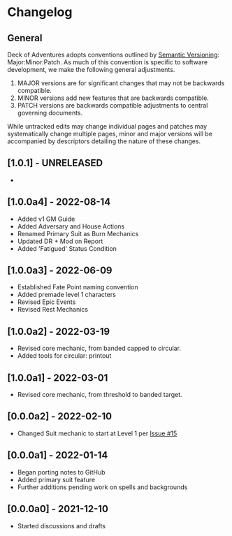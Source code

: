 # Changelog

## General

Deck of Adventures adopts conventions outlined by
[Semantic Versioning](https://semver.org/): Major:Minor:Patch. As much of this convention
is specific to software development, we make the following general adjustments.

1. MAJOR versions are for significant changes that may not be backwards compatible. 
2. MINOR versions add new features that are backwards compatible. 
3. PATCH versions are backwards compatible adjustments to central governing documents.

While untracked edits may change individual pages and patches may systematically change
multiple pages, minor and major versions will be accompanied by descriptors detailing
the nature of these changes.

## [1.0.1] - UNRELEASED
+ 

## [1.0.0a4] - 2022-08-14
+ Added v1 GM Guide
+ Added Adversary and House Actions
+ Renamed Primary Suit as Burn Mechanics
+ Updated DR + Mod on Report
+ Added 'Fatigued' Status Condition

## [1.0.0a3] - 2022-06-09
+ Established Fate Point naming convention
+ Added premade level 1 characters
+ Revised Epic Events
+ Revised Rest Mechanics
 
## [1.0.0a2] - 2022-03-19
+ Revised core mechanic, from banded capped to circular.
+ Added tools for circular: printout

## [1.0.0a1] - 2022-03-01
+ Revised core mechanic, from threshold to banded target.

## [0.0.0a2] - 2022-02-10
+ Changed Suit mechanic to start at Level 1 per 
  [Issue #15](https://github.com/DeckofAdventures/TheGame/issues/15)

## [0.0.0a1] - 2022-01-14
+ Began porting notes to GitHub
+ Added primary suit feature
+ Further additions pending work on spells and backgrounds

## [0.0.0a0] - 2021-12-10
+ Started discussions and drafts
